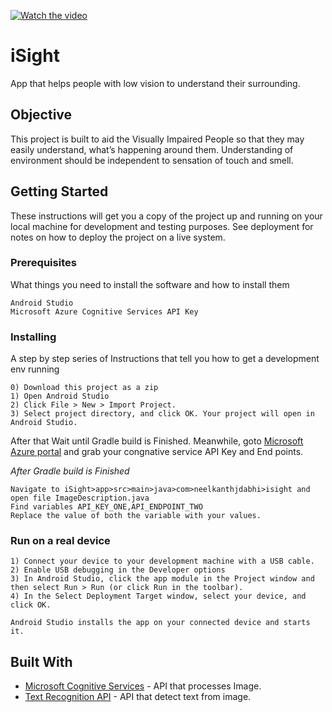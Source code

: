 [![Watch the video](https://lh4.googleusercontent.com/Xls4s--Fn3c46-LVMYyMQswfzbi6iR95VbkDCCQtQZklbgxF9n5PVGY5RfdEpwIQG3rlyOb3ARtG3KF9Zq94=w1919-h943-rw)](https://youtu.be/9qt7oGwm5tA)

# iSight
App that helps people with low vision to understand their surrounding. 

## Objective
This project is built to aid the Visually Impaired People so that they may easily understand, what’s happening around them. Understanding of environment should be independent to sensation of touch and smell.

## Getting Started
These instructions will get you a copy of the project up and running on your local machine for development and testing purposes. See deployment for notes on how to deploy the project on a live system.

### Prerequisites
What things you need to install the software and how to install them

```
Android Studio
Microsoft Azure Cognitive Services API Key
```

### Installing

A step by step series of Instructions that tell you how to get a development env running

```
0) Download this project as a zip
1) Open Android Studio
2) Click File > New > Import Project.
3) Select project directory, and click OK. Your project will open in Android Studio.
```
After that Wait until Gradle build is Finished.
Meanwhile, goto [Microsoft Azure portal](https://azure.microsoft.com/en-in/try/cognitive-services/) and grab your congnative service API Key and End points.

*After Gradle build is Finished*
```
Navigate to iSight>app>src>main>java>com>neelkanthjdabhi>isight and open file ImageDescription.java
Find variables API_KEY_ONE,API_ENDPOINT_TWO 
Replace the value of both the variable with your values.
```

### Run on a real device
```
1) Connect your device to your development machine with a USB cable.
2) Enable USB debugging in the Developer options
3) In Android Studio, click the app module in the Project window and then select Run > Run (or click Run in the toolbar).
4) In the Select Deployment Target window, select your device, and click OK.

Android Studio installs the app on your connected device and starts it.
```

## Built With

* [Microsoft Cognitive Services](https://azure.microsoft.com/en-in/try/cognitive-services/) - API that processes Image.
* [Text Recognition API](https://developers.google.com/vision/android/text-overview) - API that detect text from image.
